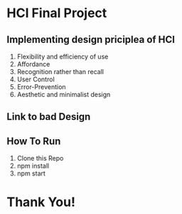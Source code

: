 # HCI Final Project
## Implementing design priciplea of HCI
1. Flexibility and efficiency of use
2. Affordance
3. Recognition rather than recall
4. User Control
5. Error-Prevention
6. Aesthetic and minimalist design

## Link to bad Design

## How To Run
1. Clone this Repo
2. npm install
3. npm start

# Thank You!

